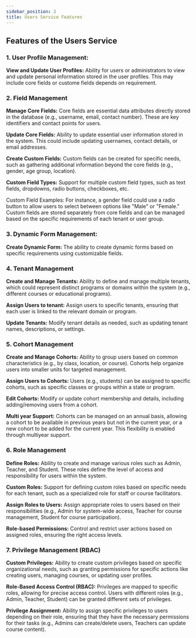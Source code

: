```yaml
---
sidebar_position: 2
title: Users Service Features
---
```


## Features of the Users Service

### 1. User Profile Management:

**View and Update User Profiles:** Ability for users or administrators to view and update personal information stored in the user profiles. This may include core fields or custome fields depends on requirement.

### 2. Field Management

**Manage Core Fields:** Core fields are essential data attributes directly stored in the database (e.g., username, email, contact number). These are key identifiers and contact points for users.

**Update Core Fields:** Ability to update essential user information stored in the system. This could include updating usernames, contact details, or email addresses.

**Create Custom Fields:** Custom fields can be created for specific needs, such as gathering additional information beyond the core fields (e.g., gender, age group, location).

**Custom Field Types:** Support for multiple custom field types, such as text fields, dropdowns, radio buttons, checkboxes, etc.

Custom Field Examples: For instance, a gender field could use a radio button to allow users to select between options like "Male" or "Female." Custom fields are stored separately from core fields and can be managed based on the specific requirements of each tenant or user group.

### 3. Dynamic Form Management:

**Create Dynamic Form:** The ability to create dynamic forms based on specific requirements using customizable fields.


### 4. Tenant Management

**Create and Manage Tenants:** Ability to define and manage multiple tenants, which could represent distinct programs or domains within the system (e.g., different courses or educational programs).

**Assign Users to tenant:** Assign users to specific tenants, ensuring that each user is linked to the relevant domain or program.

**Update Tenants:** Modify tenant details as needed, such as updating tenant names, descriptions, or settings.

### 5. Cohort Management

**Create and Manage Cohorts:** Ability to group users based on common characteristics (e.g., by class, location, or course). Cohorts help organize users into smaller units for targeted management.

**Assign Users to Cohorts:** Users (e.g., students) can be assigned to specific cohorts, such as specific classes or groups within a state or program.

**Edit Cohorts:** Modify or update cohort membership and details, including adding/removing users from a cohort.

**Multi year Support:** Cohorts can be managed on an annual basis, allowing a cohort to be available in previous years but not in the current year, or a new cohort to be added for the current year. This flexibility is enabled through multiyear support.

### 6. Role Management

**Define Roles:** Ability to create and manage various roles such as Admin, Teacher, and Student. These roles define the level of access and responsibility for users within the system.

**Custom Roles:** Support for defining custom roles based on specific needs for each tenant, such as a specialized role for staff or course facilitators.

**Assign Roles to Users:** Assign appropriate roles to users based on their responsibilities (e.g., Admin for system-wide access, Teacher for course management, Student for course participation).

**Role-based Permissions:** Control and restrict user actions based on assigned roles, ensuring the right access levels.

### 7. Privilege Management (RBAC)

**Custom Privileges:** Ability to create custom privileges based on specific organizational needs, such as granting permissions for specific actions like creating users, managing courses, or updating user profiles.

**Role-Based Access Control (RBAC):** Privileges are mapped to specific roles, allowing for precise access control. Users with different roles (e.g., Admin, Teacher, Student) can be granted different sets of privileges.

**Privilege Assignment:** Ability to assign specific privileges to users depending on their role, ensuring that they have the necessary permissions for their tasks (e.g., Admins can create/delete users, Teachers can update course content).
